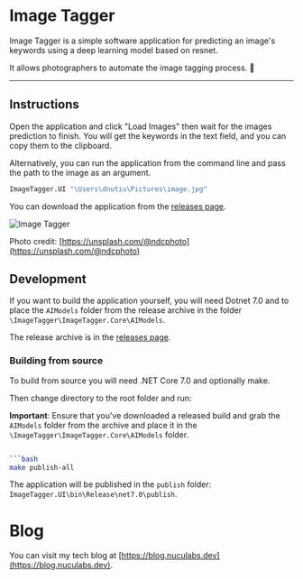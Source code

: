 
# Image Tagger

Image Tagger is a simple software application for predicting an image's keywords using a deep learning model based on resnet.

It allows photographers to automate the image tagging process. 📸

---

## Instructions

Open the application and click "Load Images" then wait for the images prediction to finish. You will get the keywords in the text field, and you can copy them to the clipboard.

Alternatively, you can run the application from the command line and pass the path to the image as an argument.

```bash
ImageTagger.UI "\Users\dnutiu\Pictures\image.jpg"
```

You can download the application from the [releases page](https://github.com/dnutiu/image-tagging/releases).

![Image Tagger](./docs/preview.png)

Photo credit: [https://unsplash.com/@ndcphoto](https://unsplash.com/@ndcphoto)

## Development

If you want to build the application yourself, you will need Dotnet 7.0 and to place the `AIModels` 
folder from the release archive in the folder `\ImageTagger\ImageTagger.Core\AIModels`.

The release archive is in the [releases page](https://github.com/dnutiu/image-tagging/releases).

### Building from source

To build from source you will need .NET Core 7.0 and optionally make.

Then change directory to the root folder and run:

**Important**: Ensure that you've downloaded a released build and grab the `AIModels` folder from the archive
and place it in the `\ImageTagger\ImageTagger.Core\AIModels` folder.

```bash

```bash
make publish-all
```
The application will be published in the `publish` folder: `ImageTagger.UI\bin\Release\net7.0\publish`.

# Blog

You can visit my tech blog at [https://blog.nuculabs.dev](https://blog.nuculabs.dev).